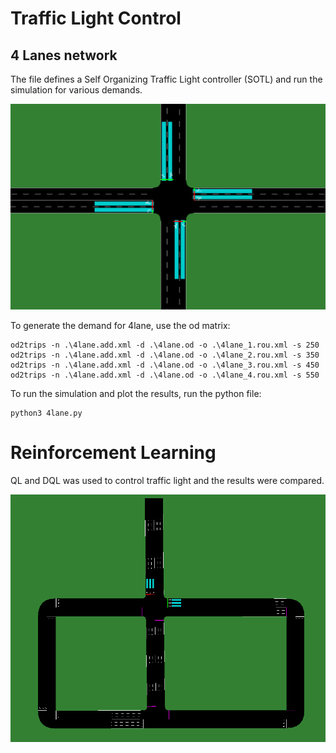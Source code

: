 # Traffic Light Control


## 4 Lanes network

The file defines a Self Organizing Traffic Light controller (SOTL) and
run the simulation for various demands.

![4 Lane network](res/4lane_network.png "4 Lanes network")

To generate the demand for 4lane, use the od matrix:

```
od2trips -n .\4lane.add.xml -d .\4lane.od -o .\4lane_1.rou.xml -s 250
od2trips -n .\4lane.add.xml -d .\4lane.od -o .\4lane_2.rou.xml -s 350
od2trips -n .\4lane.add.xml -d .\4lane.od -o .\4lane_3.rou.xml -s 450
od2trips -n .\4lane.add.xml -d .\4lane.od -o .\4lane_4.rou.xml -s 550
```

To run the simulation and plot the results, run the python file:

```
python3 4lane.py
```


# Reinforcement Learning

QL and DQL was used to control traffic light and the results were compared.

![RL Network](res/rl_network.png "RL Network")